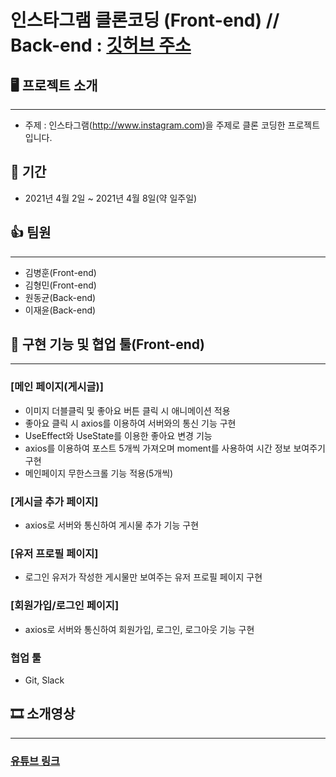 # 인스타그램 클론코딩 (Front-end) // Back-end : [깃허브 주소][googlelink]
[googlelink]: https://github.com/WonDongGyun/instagram_clonCording/

## 🖥 프로젝트 소개
-----------------------------------
* 주제 : 인스타그램(http://www.instagram.com)을 주제로 클론 코딩한 프로젝트입니다.

## 📆 기간
* 2021년 4월 2일 ~ 2021년 4월 8일(약 일주일)

## 👍 팀원
-----------------------------------
* 김병훈(Front-end)
* 김형민(Front-end)
* 원동균(Back-end)
* 이재윤(Back-end)

## 🔧 구현 기능 및 협업 툴(Front-end)
-----------------------------------
### [메인 페이지(게시글)]
* 이미지 더블클릭 및 좋아요 버튼 클릭 시 애니메이션 적용
* 좋아요 클릭 시 axios를 이용하여 서버와의 통신 기능 구현
* UseEffect와 UseState를 이용한 좋아요 변경 기능
* axios를 이용하여 포스트 5개씩 가져오며 moment를 사용하여 시간 정보 보여주기 구현
* 메인페이지 무한스크롤 기능 적용(5개씩)

### [게시글 추가 페이지]
* axios로 서버와 통신하여 게시물 추가 기능 구현

### [유저 프로필 페이지]
* 로그인 유저가 작성한 게시물만 보여주는 유저 프로필 페이지 구현

### [회원가입/로그인 페이지]
* axios로 서버와 통신하여 회원가입, 로그인, 로그아웃 기능 구현

 
### 협업 툴
* Git, Slack


## 🎞 소개영상
-----------------------------------
### [유튜브 링크][youtube]
[youtube]: https://youtu.be/OJqWtzs6EeM
